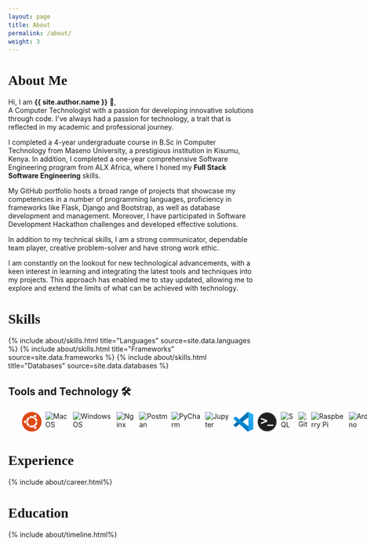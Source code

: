 ```yaml
---
layout: page
title: About
permalink: /about/
weight: 3
---
```


<h1 style="font-family: Georgia;">About Me</h1>

Hi, I am **{{ site.author.name }}** :wave:,<br>
A Computer Technologist with a passion for developing innovative solutions through code. I've always had a passion for technology, a trait that is reflected in my academic and professional journey.

I completed a 4-year undergraduate course in B.Sc in Computer Technology from Maseno University, a prestigious institution in Kisumu, Kenya. In addition, I completed a one-year comprehensive Software Engineering program from ALX Africa, where I honed my **Full Stack Software Engineering** skills.

My GitHub portfolio hosts a broad range of projects that showcase my competencies in a number of programming languages, proficiency in frameworks like Flask, Django and Bootstrap, as well as database development and management. Moreover, I have participated in Software Development Hackathon challenges and developed effective solutions.

In addition to my technical skills, I am a strong communicator, dependable team player, creative problem-solver and have strong work ethic.

I am constantly on the lookout for new technological advancements, with a keen interest in learning and integrating the latest tools and techniques into my projects. This approach has enabled me to stay updated, allowing me to explore and extend the limits of what can be achieved with technology.

<h1 style="font-family: Georgia;">Skills</h1>

<div class="row">
{% include about/skills.html title="Languages" source=site.data.languages %}
{% include about/skills.html title="Frameworks" source=site.data.frameworks %}
{% include about/skills.html title="Databases" source=site.data.databases %}
</div>


## Tools and Technology :hammer_and_wrench:
<p align="center">
    <ul style="list-style-type: none;">
        <li style="display: flex;">
            <img src="https://raw.githubusercontent.com/github/explore/80688e429a7d4ef2fca1e82350fe8e3517d3494d/topics/ubuntu/ubuntu.png" alt="Ubuntu" style="height:40px; vertical-align:top; margin:4px;">
            <img src="https://www.freeiconspng.com/uploads/apple-icon-20.png" alt="MacOS" style="height:40px; vertical-align:top; margin:4px;">
            <img src="https://cdn.freebiesupply.com/logos/large/2x/windows-logo-svg-vector.svg" alt="WindowsOS" style="height:40px; vertical-align:top; margin:4px;">
            <img src="https://blog.kakaocdn.net/dn/cHdcEB/btq4cgTLqgs/yfqbz1JJ45lungJHKobMAK/img.png" alt="Nginx" style="height:40px; vertical-align:top; margin:4px;">
            <img src="https://www.svgrepo.com/show/354202/postman-icon.svg" alt="Postman" style="height:40px; vertical-align:top; margin:4px;">
            <img src="https://upload.wikimedia.org/wikipedia/commons/thumb/1/1d/PyCharm_Icon.svg/1024px-PyCharm_Icon.svg.png" alt="PyCharm" style="height:40px; vertical-align:top; margin:4px;">
            <img src="https://upload.wikimedia.org/wikipedia/commons/thumb/3/38/Jupyter_logo.svg/1767px-Jupyter_logo.svg.png" alt="Jupyter" style="height:40px; vertical-align:top; margin:4px;">
            <img src="https://raw.githubusercontent.com/github/explore/80688e429a7d4ef2fca1e82350fe8e3517d3494d/topics/visual-studio-code/visual-studio-code.png" alt="VS Code" style="height:40px; vertical-align:top; margin:4px;">
            <img src="https://raw.githubusercontent.com/github/explore/80688e429a7d4ef2fca1e82350fe8e3517d3494d/topics/terminal/terminal.png" alt="Terminal" style="height:40px; vertical-align:top; margin:4px;">
            <img src="https://cdn-icons-png.flaticon.com/512/5968/5968313.png" alt="SQL" style="height:40px; vertical-align:top; margin:4px;">
            <img src="https://upload.wikimedia.org/wikipedia/commons/thumb/3/3f/Git_icon.svg/1024px-Git_icon.svg.png" alt="Git" style="height:40px; vertical-align:top; margin:4px;">
            <img src="https://cdn-icons-png.flaticon.com/512/5969/5969184.png" alt="Raspberry Pi" style="height:40px; vertical-align:top; margin:4px;">
            <img src="https://upload.wikimedia.org/wikipedia/commons/thumb/8/87/Arduino_Logo.svg/720px-Arduino_Logo.svg.png?20200922062315" alt="Arduino" style="height:40px; vertical-align:top; margin:4px;">
        </li>
    </ul>
</p>

<h1 style="font-family: Georgia;">Experience</h1>
<div class="row">
{% include about/career.html%}
</div>

<h1 style="font-family: Georgia;">Education</h1>
<div class="row">
{% include about/timeline.html%}
</div>
